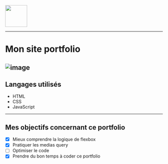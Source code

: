 <img src="https://user-images.githubusercontent.com/97635006/210299870-185f4081-84bc-428e-b0fc-226c710a81e1.png" width="70" height="70" />

---
# Mon site portfolio
![image](https://user-images.githubusercontent.com/97635006/210194444-8233cdd2-7750-4cac-b218-762b56d00348.png)
---
## Langages utilisés
- HTML
- CSS
- JavaScript
---
## Mes objectifs concernant ce portfolio
- [x] Mieux comprendre la logique de flexbox
- [x] Pratiquer les medias query
- [ ] Optimiser le code
- [x] Prendre du bon temps à coder ce portfolio
